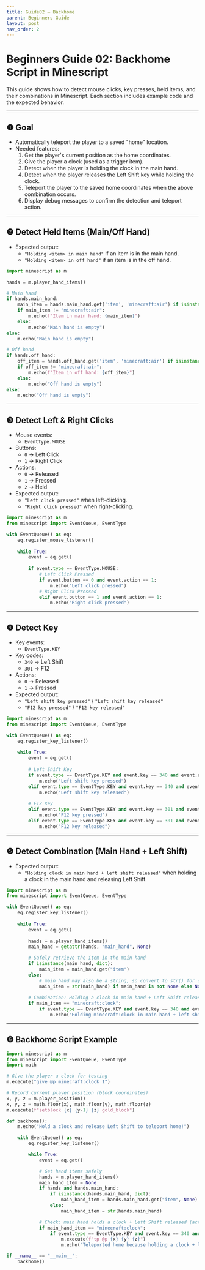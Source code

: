 ```yaml
---
title: Guide02 – Backhome
parent: Beginners Guide
layout: post
nav_order: 2
---
```


# Beginners Guide 02: Backhome Script in Minescript

This guide shows how to detect mouse clicks, key presses, held items, and their combinations in Minescript.
Each section includes example code and the expected behavior.

---

## ❶ Goal

- Automatically teleport the player to a saved "home" location.
- Needed features:
  1. Get the player's current position as the home coordinates.
  2. Give the player a clock (used as a trigger item).
  3. Detect when the player is holding the clock in the main hand.
  4. Detect when the player releases the Left Shift key while holding the clock.
  5. Teleport the player to the saved home coordinates when the above combination occurs.
  6. Display debug messages to confirm the detection and teleport action.

---

## ❷ Detect Held Items (Main/Off Hand)

- Expected output:
  - `"Holding <item> in main hand"` if an item is in the main hand.
  - `"Holding <item> in off hand"` if an item is in the off hand.

```python
import minescript as m

hands = m.player_hand_items()

# Main hand
if hands.main_hand:
    main_item = hands.main_hand.get('item', 'minecraft:air') if isinstance(hands.main_hand, dict) else str(hands.main_hand)
    if main_item != "minecraft:air":
        m.echo(f"Item in main hand: {main_item}")
    else:
        m.echo("Main hand is empty")
else:
    m.echo("Main hand is empty")

# Off hand
if hands.off_hand:
    off_item = hands.off_hand.get('item', 'minecraft:air') if isinstance(hands.off_hand, dict) else str(hands.off_hand)
    if off_item != "minecraft:air":
        m.echo(f"Item in off hand: {off_item}")
    else:
        m.echo("Off hand is empty")
else:
    m.echo("Off hand is empty")
```

<!--
```python
import minescript as m

# Use legacy dict format
m.options.legacy_dict_return_values = True
hands = m.player_hand_items()

# Main hand
if hands.get("main_hand"):
    m.echo(f"Item in main hand: {hands['main_hand']['item']}")
else:
    m.echo("Main hand is empty")

# Off hand
if hands.get("off_hand"):
    m.echo(f"Item in off hand: {hands['off_hand']['item']}")
else:
    m.echo("Off hand is empty")
```
-->

---

## ❸ Detect Left & Right Clicks

- Mouse events:
  - `EventType.MOUSE`
- Buttons:
  - `0` → Left Click
  - `1` → Right Click
- Actions:
  - `0` → Released
  - `1` → Pressed
  - `2` → Held
- Expected output:
  - `"Left click pressed"` when left-clicking.
  - `"Right click pressed"` when right-clicking.

```python
import minescript as m
from minescript import EventQueue, EventType

with EventQueue() as eq:
    eq.register_mouse_listener()
    
    while True:
        event = eq.get()
        
        if event.type == EventType.MOUSE:
            # Left Click Pressed
            if event.button == 0 and event.action == 1:
                m.echo("Left click pressed")
            # Right Click Pressed
            elif event.button == 1 and event.action == 1:
                m.echo("Right click pressed")
```

---

## ❹ Detect Key

- Key events:
  - `EventType.KEY`
- Key codes:
  - `340` → Left Shift
  - `301` → F12
- Actions:
  - `0` → Released
  - `1` → Pressed
- Expected output:
  - `"Left shift key pressed"` / `"Left shift key released"`
  - `"F12 key pressed"` / `"F12 key released"`

```python
import minescript as m
from minescript import EventQueue, EventType

with EventQueue() as eq:
    eq.register_key_listener()
    
    while True:
        event = eq.get()
        
        # Left Shift Key
        if event.type == EventType.KEY and event.key == 340 and event.action == 1:
            m.echo("Left shift key pressed")
        elif event.type == EventType.KEY and event.key == 340 and event.action == 0:
            m.echo("Left shift key released")
        
        # F12 Key
        elif event.type == EventType.KEY and event.key == 301 and event.action == 1:
            m.echo("F12 key pressed")
        elif event.type == EventType.KEY and event.key == 301 and event.action == 0:
            m.echo("F12 key released")
```

---

## ❺ Detect Combination (Main Hand + Left Shift)

- Expected output:
  - `"Holding clock in main hand + left shift released"` when holding a clock in the main hand and releasing Left Shift.

```python
import minescript as m
from minescript import EventQueue, EventType

with EventQueue() as eq:
    eq.register_key_listener()
    
    while True:
        event = eq.get()
        
        hands = m.player_hand_items()
        main_hand = getattr(hands, "main_hand", None)

        # Safely retrieve the item in the main hand
        if isinstance(main_hand, dict):
            main_item = main_hand.get("item")
        else:
            # main_hand may also be a string, so convert to str() for comparison
            main_item = str(main_hand) if main_hand is not None else None
        
        # Combination: Holding a clock in main hand + Left Shift released
        if main_item == "minecraft:clock":
            if event.type == EventType.KEY and event.key == 340 and event.action == 0:
                m.echo("Holding minecraft:clock in main hand + left shift released")
```

---

## ❻ Backhome Script Example

```python
import minescript as m
from minescript import EventQueue, EventType
import math

# Give the player a clock for testing
m.execute("give @p minecraft:clock 1")

# Record current player position (block coordinates)
x, y, z = m.player_position()
x, y, z = math.floor(x), math.floor(y), math.floor(z)
m.execute(f"setblock {x} {y-1} {z} gold_block")

def backhome():
    m.echo("Hold a clock and release Left Shift to teleport home!")

    with EventQueue() as eq:
        eq.register_key_listener()

        while True:
            event = eq.get()

            # Get hand items safely
            hands = m.player_hand_items()
            main_hand_item = None
            if hands and hands.main_hand:
                if isinstance(hands.main_hand, dict):
                    main_hand_item = hands.main_hand.get("item", None)
                else:
                    main_hand_item = str(hands.main_hand)

            # Check: main hand holds a clock + Left Shift released (action == 0)
            if main_hand_item == "minecraft:clock":
                if event.type == EventType.KEY and event.key == 340 and event.action == 0:
                    m.execute(f"tp @p {x} {y} {z}")
                    m.echo("Teleported home because holding a clock + left shift released")

if __name__ == "__main__":
    backhome()
```

<!--
```python
import minescript as m
from minescript import EventQueue, EventType
import math
import time

# Give the player a clock for testing
m.execute("give @p minecraft:clock 1")

# Record current player position (block coordinates)
x, y, z = m.player_position()
x, y, z = math.floor(x), math.floor(y), math.floor(z)
m.execute(f"setblock {x} {y-1} {z} gold_block")

def backhome():
    m.echo("Hold a clock and release Left Shift to teleport home!")

    # Use legacy dict return to reliably read hand items
    m.options.legacy_dict_return_values = True

    with EventQueue() as eq:
        eq.register_key_listener()

        prev_event_hand = None

        while True:
            event = eq.get()

            # Get hand items
            hands = m.player_hand_items()
            main_hand_item = hands.get("main_hand", {}).get("item", "")

            # Check: main hand holds a clock + Left Shift released (key 340)
            if main_hand_item == "minecraft:clock":
                if event.type == EventType.KEY and event.key == 340 and event.action == 0:
                    m.execute(f"tp @p {x} {y} {z}")
                    m.echo("Teleported home because holding a clock + left shift released")

if __name__ == "__main__":
    backhome()
```
-->